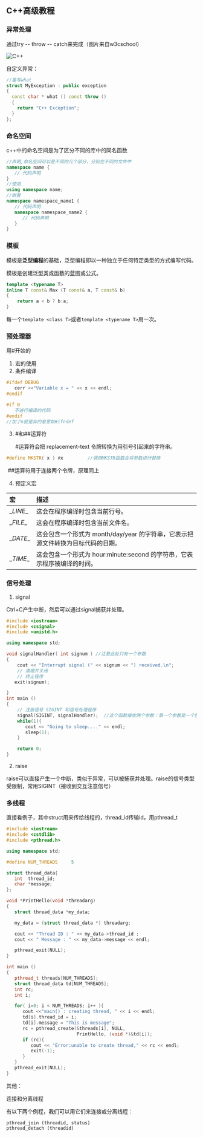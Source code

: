 ## C++高级教程


### 异常处理

通过try -- throw -- catch来完成（图片来自w3cschool）

![C++](https://7n.w3cschool.cn/statics/images/course/cpp_exceptions.jpg)

自定义异常：

```c++
//重写what
struct MyException : public exception
{
  const char * what () const throw ()
  {
    return "C++ Exception";
  }
};
```

### 命名空间

c++中的命名空间是为了区分不同的库中的同名函数

```c++
//声明,命名空间可以是不同的几个部分，分别在不同的文件中
namespace name {
   // 代码声明
}
//使用
using namespace name;
//嵌套
namespace namespace_name1 {
   // 代码声明
   namespace namespace_name2 {
      // 代码声明
   }
}
```

### 模板

模板是**泛型编程**的基础，泛型编程即以一种独立于任何特定类型的方式编写代码。

模板是创建泛型类或函数的蓝图或公式。

```c++
template <typename T>
inline T const& Max (T const& a, T const& b) 
{ 
    return a < b ? b:a; 
} 
```

每一个`template <class T>`或者`template <typename T>`用一次。

### 预处理器

用#开始的

1. 宏的使用
2. 条件编译

```c++
#ifdef DEBUG
   cerr <<"Variable x = " << x << endl; 
#endif

#if 0
   不进行编译的代码
#endif
//加了n就是非的意思如#ifndef
```

3. #和##运算符

   #运算符会把 replacement-text 令牌转换为用引号引起来的字符串。

```c++
#define MKSTR( x ) #x         //调用MKSTR函数会将参数进行替换
```

​		##运算符用于连接两个令牌，原理同上

4. 预定义宏

| 宏       | 描述                                                         |
| :------- | :----------------------------------------------------------- |
| \__LINE__ | 这会在程序编译时包含当前行号。                               |
| \__FILE__ | 这会在程序编译时包含当前文件名。                             |
| \__DATE__ | 这会包含一个形式为 month/day/year 的字符串，它表示把源文件转换为目标代码的日期。 |
| \__TIME__ | 这会包含一个形式为 hour:minute:second 的字符串，它表示程序被编译的时间。 |

### 信号处理

1. signal

Ctrl+C产生中断，然后可以通过signal捕获并处理。

```c++
#include <iostream>
#include <csignal>
#include <unistd.h>

using namespace std;

void signalHandler( int signum ) //注意此处只有一个参数
{
    cout << "Interrupt signal (" << signum << ") received.\n";
    // 清理并关闭
    // 终止程序  
   exit(signum);  

}
int main ()
{
    // 注册信号 SIGINT 和信号处理程序
    signal(SIGINT, signalHandler);  //这个函数接收两个参数：第一个参数是一个整数，代表了信号的编号；第二个参数是一个指向信号处理函数的指针。
    while(1){
       cout << "Going to sleep...." << endl;
       sleep(1);
    }

    return 0;
}
```

2. raise

raise可以直接产生一个中断，类似于异常，可以被捕获并处理。raise的信号类型受限制，常用SIGINT（接收到交互注意信号）



### 多线程

直接看例子，其中struct用来传给线程的，thread_id传输id，用pthread_t

```c++
#include <iostream>
#include <cstdlib>
#include <pthread.h>

using namespace std;

#define NUM_THREADS     5

struct thread_data{
   int  thread_id;
   char *message;
};

void *PrintHello(void *threadarg)
{
   struct thread_data *my_data;

   my_data = (struct thread_data *) threadarg;

   cout << "Thread ID : " << my_data->thread_id ;
   cout << " Message : " << my_data->message << endl;

   pthread_exit(NULL);
}

int main ()
{
   pthread_t threads[NUM_THREADS];
   struct thread_data td[NUM_THREADS];
   int rc;
   int i;

   for( i=0; i < NUM_THREADS; i++ ){
      cout <<"main() : creating thread, " << i << endl;
      td[i].thread_id = i;
      td[i].message = "This is message";
      rc = pthread_create(&threads[i], NULL,
                          PrintHello, (void *)&td[i]);
      if (rc){
         cout << "Error:unable to create thread," << rc << endl;
         exit(-1);
      }
   }
   pthread_exit(NULL);
}
```

其他：

连接和分离线程

有以下两个例程，我们可以用它们来连接或分离线程：

```
pthread_join (threadid, status) 
pthread_detach (threadid) 
```

